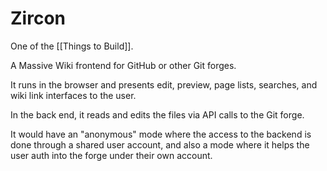 # Zircon

One of the [[Things to Build]].

A Massive Wiki frontend for GitHub or other Git forges.

It runs in the browser and presents edit, preview, page lists, searches, and wiki link interfaces to the user.

In the back end, it reads and edits the files via API calls to the Git forge.

It would have an "anonymous" mode where the access to the backend is done through a shared user account, and also a mode where it helps the user auth into the forge under their own account.
